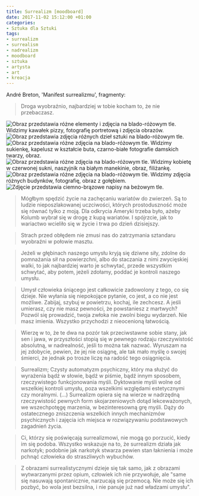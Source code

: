 ```yaml
---
title: Surrealizm [moodboard]
date: 2017-11-02 15:12:00 +01:00
categories:
- Sztuka dla Sztuki
tags:
- surrealizm
- surrealism
- nadrealizm
- moodboard
- sztuka
- artysta
- art
- kreacja
---
```


<olela-narrative>
André Breton, 'Manifest surrealizmu', fragmenty:
</olela-narrative>

> Droga wyobraźnio, najbardziej w tobie kocham to, 
> że nie przebaczasz.

![Obraz przedstawia różne elementy i zdjęcia na blado-różowym tle. Widzimy kawałek pizzy, fotografię portretową i zdjęcia obrazów.](https://assets2.ello.co/uploads/asset/attachment/6434565/ello-optimized-6114c15d.jpg)
![Obraz przedstawia zdjęcia różnych dzieł sztuki na blado-różowym tle.](https://assets0.ello.co/uploads/asset/attachment/6434569/ello-optimized-4f732112.jpg)
![Obraz przedstawia różne zdjęcia na blado-różowym tle. Widzimy sukienkę, kapelusz w kształcie buta, czarno-białe fotografie damskich twarzy, obraz.](https://assets0.ello.co/uploads/asset/attachment/6434571/ello-optimized-76db7fec.jpg)
![Obraz przedstawia różne zdjęcia na blado-różowym tle. Widzimy kobietę w czerwonej sukni, naszyjnik na białym manekinie, obraz, filiżankę.](https://assets2.ello.co/uploads/asset/attachment/6434572/ello-optimized-291ac1d4.jpg)
![Obraz przedstawia różne zdjęcia na blado-różowym tle. Widzimy zdjęcia różnych budynków, fotografię, obraz z gołębiem.](https://assets0.ello.co/uploads/asset/attachment/6434576/ello-optimized-e3632a97.jpg)
![Zdjęcie przedstawia ciemno-brązowe napisy na beżowym tle.](https://assets2.ello.co/uploads/asset/attachment/6434577/ello-optimized-fba91b4c.jpg)

> Mógłbym spędzić życie na zachęcaniu wariatów do zwierzeń. 
> Są to ludzie nieposzlakowanej uczciwości, których prostoduszność może się równać tylko z moją. 
> Dla odkrycia Ameryki trzeba było, ażeby Kolumb wybrał się w drogę z kupą wariatów. I spójrzcie, jak to wariactwo wcieliło się w życie i trwa po dzień dzisiejszy.

> Strach przed obłędem nie zmusi nas do zatrzymania sztandaru wyobraźni w połowie masztu.

> Jeżeli w głębinach naszego umysłu kryją się dziwne siły, zdolne do pomnażania sił na powierzchni, 
> albo do staczania z nimi zwycięskiej walki, to jak najbardziej warto je schwytać, przede wszystkim schwytać, aby potem, 
> jeżeli zdołamy, poddać je kontroli naszego umysłu.

> Umysł człowieka śniącego jest całkowicie zadowolony z tego, co się dzieje. Nie wyłania się niepokojące pytanie, 
> co jest, a co nie jest możliwe. Zabijaj, szybuj w powietrzu, kochaj, ile zechcesz. A jeśli umierasz, czy nie masz pewności, 
> że powstaniesz z martwych? Pozwól się prowadzić, 
> twoja zwłoka nie zwolni biegu wydarzeń. Nie masz imienia.
> Wszystko przychodzi z nieocenioną łatwością.

> Wierzę w to, że te dwa na pozór tak przeciwstawne sobie stany, jak sen i jawa, w przyszłości stopią się w pewnego rodzaju rzeczywistość absolutną, w nadrealność, jeśli to można tak nazwać. Wyruszam na jej zdobycie, pewien, że jej nie osiągnę, 
> ale tak mało myślę o swojej śmierci, że jednak po trosze liczę na radość tego osiągnięcia.

> Surrealizm; Czysty automatyzm psychiczny, który ma służyć do wyrażenia bądź w słowie, bądź w piśmie, bądź innym sposobem, rzeczywistego funkcjonowania myśli. 
Dyktowanie myśli wolne od wszelkiej kontroli umysłu, poza wszelkimi względami estetycznymi czy moralnymi. (...)
Surrealizm opiera się na wierze w nadrzędną rzeczywistość pewnych form skojarzeniowych dotąd lekceważonych, 
we wszechpotęgę marzenia, w bezinteresowną grę myśli. 
> Dąży do ostatecznego zniszczenia wszelkich innych mechanizmów psychicznych i zajęcia ich miejsca w rozwiązywaniu podstawowych zagadnień życia.

> Ci, którzy się poświęcają surrealizmowi, nie mogą go porzucić, kiedy im się podoba. Wszystko wskazuje na to, że surrealizm 
> działa jak narkotyk; podobnie jak narkotyk stwarza pewien stan łaknienia i może pchnąć człowieka do straszliwych wybuchów.

> Z obrazami surrealistycznymi dzieje się tak samo, jak z obrazami wytwarzanymi przez opium, człowiek ich nie przywołuje,
> ale "same się nasuwają spontanicznie, narzucają się przemocą. Nie może się ich pozbyć, bo wola jest bezsilna, i nie panuje już nad władzami umysłu".

